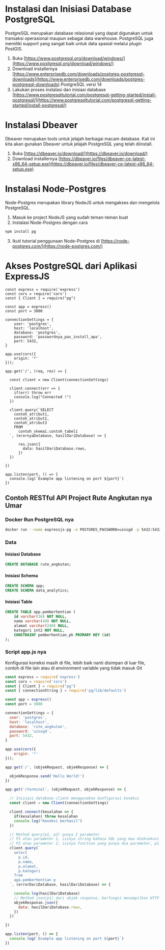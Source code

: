 # Instalasi dan Inisiasi Database PostgreSQL

PostgreSQL merupakan database relasional yang dapat digunakan untuk transaksi operasional maupun sebagai data warehouse. PostgreSQL juga memiliki support yang sangat baik untuk data spasial melalui plugin PostGIS.

1. Buka [https://www.postgresql.org/download/windows/](https://www.postgresql.org/download/windows/)
2. Download installernya [https://www.enterprisedb.com/downloads/postgres-postgresql-downloads](https://www.enterprisedb.com/downloads/postgres-postgresql-downloads) PostgreSQL versi 14
3. Lakukan proses instalasi dan inisiasi database [https://www.postgresqltutorial.com/postgresql-getting-started/install-postgresql/](https://www.postgresqltutorial.com/postgresql-getting-started/install-postgresql/)

# Instalasi Dbeaver

Dbeaver merupakan tools untuk jelajah berbagai macam database. Kali ini kita akan gunakan Dbeaver untuk jelajah PostgreSQL yang telah diinstall.

1. Buka [https://dbeaver.io/download/](https://dbeaver.io/download/)
2. Download installernya [https://dbeaver.io/files/dbeaver-ce-latest-x86_64-setup.exe](https://dbeaver.io/files/dbeaver-ce-latest-x86_64-setup.exe)

# Instalasi Node-Postgres

Node-Postgres merupakan library NodeJS untuk mengakses dan mengelola PostgreSQL.

1. Masuk ke project NodeJS yang sudah teman-teman buat
2. Instalasi Node-Postgres dengan cara
```sh
npm install pg
```
3. Ikuti tutorial penggunaan Node-Postgres di [https://node-postgres.com/](https://node-postgres.com/)

# Akses PostgreSQL dari Aplikasi ExpressJS
```nodejs
const express = require('express')
const cors = require('cors')
const { Client } = require("pg")

const app = express()
const port = 3000

connectionSettings = {
    user: 'postgres',
    host: 'localhost',
    database: 'postgres',
    password: 'passwordnya_pas_install_apa',
    port: 5432,
}

app.use(cors({
    origin: '*'
}));

app.get('/', (req, res) => {

  const client = new Client(connectionSettings)
  
  client.connect(err => {
    if(err) throw err
    console.log("Connected !") 
  })
  
  client.query(`SELECT
    contoh_atribut1,
    contoh_atribut2,
    contoh_atribut3
    FROM 
      contoh_skema1.contoh_tabel1
  `, (erornyaDatabase, hasilDariDatabase) => {

      res.json({
        data: hasilDariDatabase.rows,
      })  
  })

})

app.listen(port, () => {
  console.log(`Example app listening on port ${port}`)
})
```

## Contoh RESTful API Project Rute Angkutan nya Umar

### Docker Run PostgreSQL nya
```sh
docker run --name expressjs-pg -e POSTGRES_PASSWORD=uinsgd -p 5432:5432 postgres
```

### Data

#### Inisiasi Database
```sql
CREATE DATABASE rute_angkutan;
```

#### Inisiasi Schema
```sql
CREATE SCHEMA app;
CREATE SCHEMA data_analytics;
```

#### Inisiasi Table
```sql
CREATE TABLE app.pemberhentian (
	id varchar(36) NOT NULL,
	nama varchar(40) NOT NULL,
	alamat varchar(240) NULL,
	kategori int2 NOT NULL,
	CONSTRAINT pemberhentian_pk PRIMARY KEY (id)
);
```

### Script app.js nya
Konfigurasi koneksi masih di file, lebih baik nanti disimpan di luar file, contoh di file lain atau di environment variable yang tidak masuk Git

```javascript
const express = require('express')
const cors = require('cors')
const { Client } = require("pg")
const { connectionString } = require('pg/lib/defaults')

const app = express()
const port = 3000

connectionSettings = {
  user: 'postgres',
  host: 'localhost',
  database: 'rute_angkutan',
  password: 'uinsgd',
  port: 5432,
}

app.use(cors({
    origin: '*'
}));

app.get('/', (objekRequest, objekResponse) => {

  objekResponse.send('Hello World!')
})

app.get('/terminal', (objekRequest, objekResponse) => {

  // Inisiasi database client menggunakan konfigurasi koneksi
  const client = new Client(connectionSettings)

  client.connect(kesalahan => {
    if(kesalahan) throw kesalahan 
    console.log("Koneksi berhasil")
  })

  // Method query(p1, p2) punya 2 parameter
  // P1 atau parameter 1, isinya string bahasa SQL yang mau dieksekusi
  // P2 atau parameter 2, isinya function yang punya dua parameter, p1: eror dan p2: hasil dari eksekusi query
  client.query(`
    select 
      p.id,
      p.nama,
      p.alamat,
      p.kategori
    from 
    app.pemberhentian p
  `, (errorDariDatabase, hasilDariDatabase) => {

    console.log(hasilDariDatabase)
    // Method json(p1) dari objek response, berfungsi menampilkan HTTP Response dengan format JSON
    objekResponse.json({
      data: hasilDariDatabase.rows,
    })
  })

})

app.listen(port, () => {
  console.log(`Example app listening on port ${port}`)
})

```
